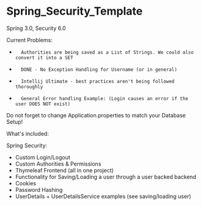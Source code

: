 # Spring_Security_Template
Spring 3.0, Security 6.0

Current Problems: 
  +       Authorities are being saved as a List of Strings. We could also convert it into a SET
  +       DONE - No Exception Handling for Username (or in general)
  +       Intellij Ultimate - best practices aren't being followed thoroughly 
  +       General Error handling Example: (Login causes an error if the user DOES NOT exist)

Do not forget to change Application.properties to match your Database Setup!


What's included:

Spring Security:
+	 Custom Login/Logout
+	 Custom Authorities & Permissions
+	 Thymeleaf Frontend (all in one project)
+	 Functionality for Saving/Loading a user through a user backed backend
+	 Cookies
+	 Password Hashing
+	 UserDetails + UserDetailsService examples (see saving/loading user)
	
